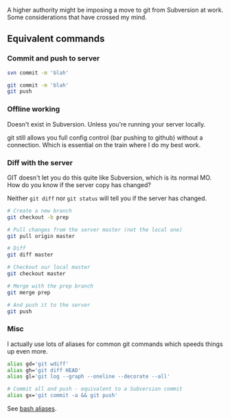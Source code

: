 A higher authority might be imposing a move to git from Subversion at work. Some
considerations that have crossed my mind.

## Equivalent commands
### Commit and push to server
```bash
svn commit -m 'blah'
```
```bash
git commit -m 'blah'
git push
```
### Offline working
Doesn't exist in Subversion. Unless you're running your server locally.

git still allows you full config control (bar pushing to github) without a
connection. Which is essential on the train where I do my best work.

### Diff with the server
GIT doesn't let you do this quite like Subversion, which is its normal MO. How
do you know if the server copy has changed?

Neither ```git diff``` nor ```git status``` will tell you if the server has
changed.

```bash
# Create a new branch
git checkout -b prep

# Pull changes from the server master (not the local one)
git pull origin master

# Diff
git diff master

# Checkout our local master
git checkout master

# Merge with the prep branch
git merge prep

# And push it to the server
git push
```

### Misc
I actually use lots of aliases for common git commands which speeds things up
even more.

```bash
alias gd='git wdiff'
alias gh='git diff HEAD'
alias gl='git log --graph --oneline --decorate --all'

# Commit all and push - equivalent to a Subversion commit
alias gx='git commit -a && git push'
```

See [bash aliases](https://github.com/deanturpin/config).
